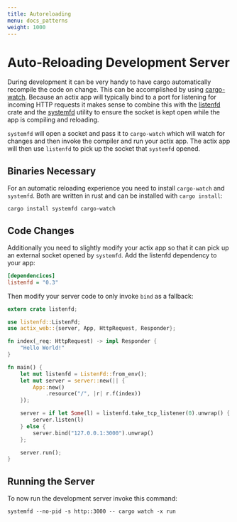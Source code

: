 ```yaml
---
title: Autoreloading
menu: docs_patterns
weight: 1000
---
```


# Auto-Reloading Development Server

During development it can be very handy to have cargo automatically recompile
the code on change.  This can be accomplished by using
[cargo-watch](https://github.com/passcod/cargo-watch).  Because an actix app
will typically bind to a port for listening for incoming HTTP requests it makes
sense to combine this with the [listenfd](https://crates.io/crates/listenfd)
crate and the [systemfd](https://github.com/mitsuhiko/systemfd) utility to
ensure the socket is kept open while the app is compiling and reloading.

`systemfd` will open a socket and pass it to `cargo-watch` which will watch for
changes and then invoke the compiler and run your actix app.  The actix app
will then use `listenfd` to pick up the socket that `systemfd` opened.

## Binaries Necessary

For an automatic reloading experience you need to install `cargo-watch` and
`systemfd`.  Both are written in rust and can be installed with `cargo install`:

```
cargo install systemfd cargo-watch
```

## Code Changes

Additionally you need to slightly modify your actix app so that it can pick up
an external socket opened by `systemfd`.  Add the listenfd dependency to your
app:

```ini
[dependencices]
listenfd = "0.3"
```

Then modify your server code to only invoke `bind` as a fallback:

```rust
extern crate listenfd;

use listenfd::ListenFd;
use actix_web::{server, App, HttpRequest, Responder};

fn index(_req: HttpRequest) -> impl Responder {
    "Hello World!"
}

fn main() {
    let mut listenfd = ListenFd::from_env();
    let mut server = server::new(|| {
        App::new()
            .resource("/", |r| r.f(index))
    });

    server = if let Some(l) = listenfd.take_tcp_listener(0).unwrap() {
        server.listen(l)
    } else {
        server.bind("127.0.0.1:3000").unwrap()
    };

    server.run();
}
```

## Running the Server

To now run the development server invoke this command:

```
systemfd --no-pid -s http::3000 -- cargo watch -x run
```
